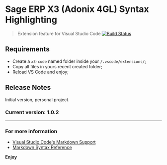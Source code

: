 # Sage ERP X3 (Adonix 4GL) Syntax Highlighting 

> Extension feature for Visual Studio Code  [![Build Status](https://travis-ci.org/leom806/x3-code.png?branch=master)](https://travis-ci.org/leom806/x3-code)


## Requirements

 - Create a `x3-code` named folder inside your `/.vscode/extensions/`;
 - Copy all files in yours recent created folder;
 - Reload VS Code and enjoy;

## Release Notes

Initial version, personal project.

### Current version: 1.0.2

-----------------------------------------------------------------------------------------------------------

### For more information

* [Visual Studio Code's Markdown Support](http://code.visualstudio.com/docs/languages/markdown)
* [Markdown Syntax Reference](https://help.github.com/articles/markdown-basics/)

**Enjoy**